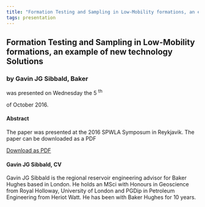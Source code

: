 ```yaml
---
title: "Formation Testing and Sampling in Low-Mobility formations, an example of new technology Solutions"
tags: presentation 
---
```



		
<h2>
Formation Testing and Sampling in Low-Mobility formations, an example of new technology Solutions
</h2>

 



		
<h3>
by Gavin JG Sibbald, Baker
</h3>

 



 
<p>
was presented on Wednesday the 5
<sup>
th
</sup>

 of October 2016.
</p>

	

<h4>
Abstract
</h4>



            
<p>
The paper was presented at the 2016 SPWLA Symposum in Reykjavik. The paper can be downloaded as a PDF
</p>



     
<a class="btn btn-info" href="2016_D.pdf">
Download as PDF
</a>





<h4>
Gavin JG Sibbald, CV
</h4>





      
<p>
Gavin JG Sibbald is the regional reservoir engineering advisor for Baker Hughes based in London. He holds an MSci with Honours in Geoscience from Royal Holloway, University of London and PGDip in Petroleum Engineering from Heriot Watt. He has been with Baker Hughes for 10 years.
</p>



